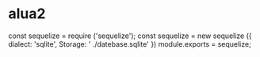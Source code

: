 # alua2
const sequelize = require ('sequelize');
const sequelize = new sequelize ({
    dialect: 'sqlite',
    Storage: ' ./datebase.sqlite'
})
module.exports = sequelize;
